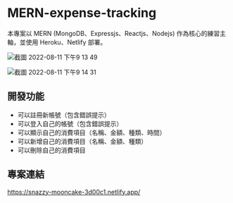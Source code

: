 # MERN-expense-tracking



本專案以 MERN (MongoDB、Expressjs、Reactjs、Nodejs) 作為核心的練習主軸，並使用 Heroku、Netlify 部署。


![截圖 2022-08-11 下午9 13 49](https://user-images.githubusercontent.com/62228677/184142535-a377679e-fea1-4444-b5af-40c826e0aaa2.png)

![截圖 2022-08-11 下午9 14 31](https://user-images.githubusercontent.com/62228677/184142545-6e9c85d7-d0e0-47b7-88dd-26329552ff98.png)

## 開發功能

- 可以註冊新帳號（包含錯誤提示）
- 可以登入自己的帳號（包含錯誤提示）
- 可以顯示自己的消費項目（名稱、金額、種類、時間）
- 可以新增自己的消費項目（名稱、金額、種類）
- 可以刪除自己的消費項目



## 專案連結

https://snazzy-mooncake-3d00c1.netlify.app/
